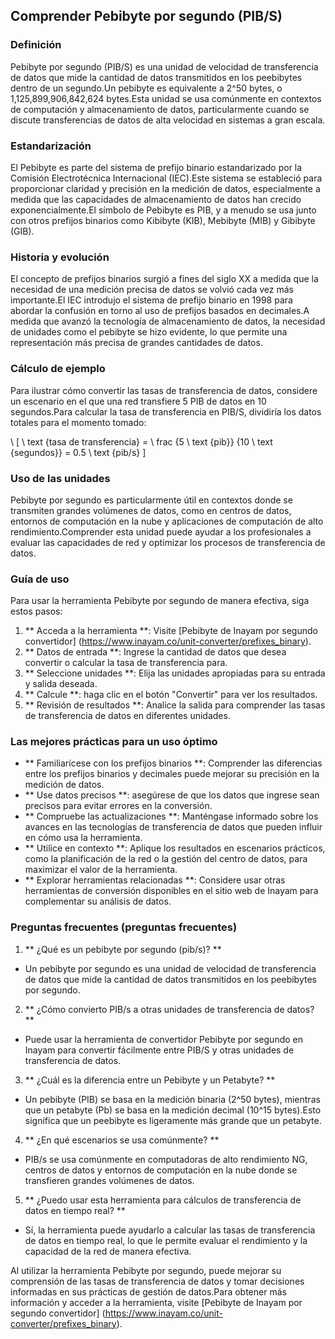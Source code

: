 ## Comprender Pebibyte por segundo (PIB/S)

### Definición
Pebibyte por segundo (PIB/S) es una unidad de velocidad de transferencia de datos que mide la cantidad de datos transmitidos en los peebibytes dentro de un segundo.Un pebibyte es equivalente a 2^50 bytes, o 1,125,899,906,842,624 bytes.Esta unidad se usa comúnmente en contextos de computación y almacenamiento de datos, particularmente cuando se discute transferencias de datos de alta velocidad en sistemas a gran escala.

### Estandarización
El Pebibyte es parte del sistema de prefijo binario estandarizado por la Comisión Electrotécnica Internacional (IEC).Este sistema se estableció para proporcionar claridad y precisión en la medición de datos, especialmente a medida que las capacidades de almacenamiento de datos han crecido exponencialmente.El símbolo de Pebibyte es PIB, y a menudo se usa junto con otros prefijos binarios como Kibibyte (KIB), Mebibyte (MIB) y Gibibyte (GIB).

### Historia y evolución
El concepto de prefijos binarios surgió a fines del siglo XX a medida que la necesidad de una medición precisa de datos se volvió cada vez más importante.El IEC introdujo el sistema de prefijo binario en 1998 para abordar la confusión en torno al uso de prefijos basados ​​en decimales.A medida que avanzó la tecnología de almacenamiento de datos, la necesidad de unidades como el pebibyte se hizo evidente, lo que permite una representación más precisa de grandes cantidades de datos.

### Cálculo de ejemplo
Para ilustrar cómo convertir las tasas de transferencia de datos, considere un escenario en el que una red transfiere 5 PIB de datos en 10 segundos.Para calcular la tasa de transferencia en PIB/S, dividiría los datos totales para el momento tomado:

\ [
\ text {tasa de transferencia} = \ frac {5 \ text {pib}} {10 \ text {segundos}} = 0.5 \ text {pib/s}
\]

### Uso de las unidades
Pebibyte por segundo es particularmente útil en contextos donde se transmiten grandes volúmenes de datos, como en centros de datos, entornos de computación en la nube y aplicaciones de computación de alto rendimiento.Comprender esta unidad puede ayudar a los profesionales a evaluar las capacidades de red y optimizar los procesos de transferencia de datos.

### Guía de uso
Para usar la herramienta Pebibyte por segundo de manera efectiva, siga estos pasos:

1. ** Acceda a la herramienta **: Visite [Pebibyte de Inayam por segundo convertidor] (https://www.inayam.co/unit-converter/prefixes_binary).
2. ** Datos de entrada **: Ingrese la cantidad de datos que desea convertir o calcular la tasa de transferencia para.
3. ** Seleccione unidades **: Elija las unidades apropiadas para su entrada y salida deseada.
4. ** Calcule **: haga clic en el botón "Convertir" para ver los resultados.
5. ** Revisión de resultados **: Analice la salida para comprender las tasas de transferencia de datos en diferentes unidades.

### Las mejores prácticas para un uso óptimo
- ** Familiarícese con los prefijos binarios **: Comprender las diferencias entre los prefijos binarios y decimales puede mejorar su precisión en la medición de datos.
- ** Use datos precisos **: asegúrese de que los datos que ingrese sean precisos para evitar errores en la conversión.
- ** Compruebe las actualizaciones **: Manténgase informado sobre los avances en las tecnologías de transferencia de datos que pueden influir en cómo usa la herramienta.
- ** Utilice en contexto **: Aplique los resultados en escenarios prácticos, como la planificación de la red o la gestión del centro de datos, para maximizar el valor de la herramienta.
- ** Explorar herramientas relacionadas **: Considere usar otras herramientas de conversión disponibles en el sitio web de Inayam para complementar su análisis de datos.

### Preguntas frecuentes (preguntas frecuentes)

1. ** ¿Qué es un pebibyte por segundo (pib/s)? **
- Un pebibyte por segundo es una unidad de velocidad de transferencia de datos que mide la cantidad de datos transmitidos en los peebibytes por segundo.

2. ** ¿Cómo convierto PIB/s a otras unidades de transferencia de datos? **
- Puede usar la herramienta de convertidor Pebibyte por segundo en Inayam para convertir fácilmente entre PIB/S y otras unidades de transferencia de datos.

3. ** ¿Cuál es la diferencia entre un Pebibyte y un Petabyte? **
- Un pebibyte (PIB) se basa en la medición binaria (2^50 bytes), mientras que un petabyte (Pb) se basa en la medición decimal (10^15 bytes).Esto significa que un peebibyte es ligeramente más grande que un petabyte.

4. ** ¿En qué escenarios se usa comúnmente? **
- PIB/s se usa comúnmente en computadoras de alto rendimiento NG, centros de datos y entornos de computación en la nube donde se transfieren grandes volúmenes de datos.

5. ** ¿Puedo usar esta herramienta para cálculos de transferencia de datos en tiempo real? **
- Sí, la herramienta puede ayudarlo a calcular las tasas de transferencia de datos en tiempo real, lo que le permite evaluar el rendimiento y la capacidad de la red de manera efectiva.

Al utilizar la herramienta Pebibyte por segundo, puede mejorar su comprensión de las tasas de transferencia de datos y tomar decisiones informadas en sus prácticas de gestión de datos.Para obtener más información y acceder a la herramienta, visite [Pebibyte de Inayam por segundo convertidor] (https://www.inayam.co/unit-converter/prefixes_binary).